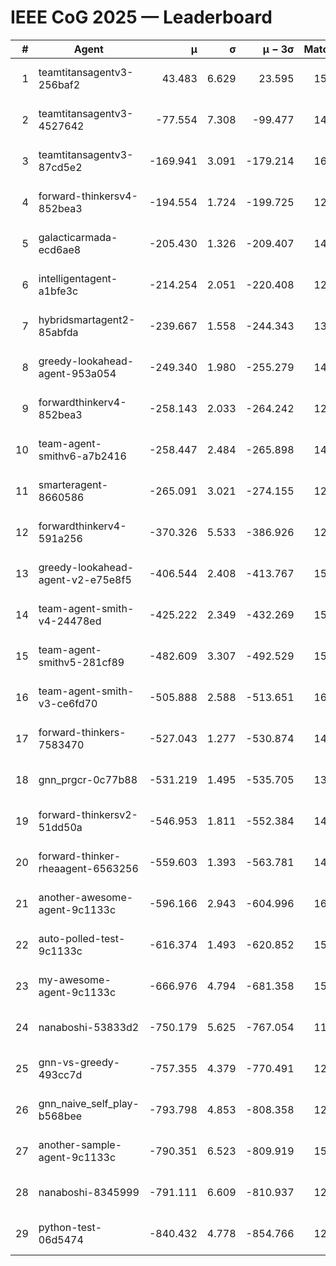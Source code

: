 # IEEE CoG 2025 — Leaderboard

| # | Agent | μ | σ | μ − 3σ | Matches | Updated |
|---:|---|---:|---:|---:|---:|---|
| 1 | teamtitansagentv3-256baf2 | 43.483 | 6.629 | 23.595 | 15596 | 2025-08-22 14:08 |
| 2 | teamtitansagentv3-4527642 | -77.554 | 7.308 | -99.477 | 14830 | 2025-08-22 14:08 |
| 3 | teamtitansagentv3-87cd5e2 | -169.941 | 3.091 | -179.214 | 16166 | 2025-08-22 14:08 |
| 4 | forward-thinkersv4-852bea3 | -194.554 | 1.724 | -199.725 | 12048 | 2025-08-22 14:08 |
| 5 | galacticarmada-ecd6ae8 | -205.430 | 1.326 | -209.407 | 14200 | 2025-08-22 14:08 |
| 6 | intelligentagent-a1bfe3c | -214.254 | 2.051 | -220.408 | 12799 | 2025-08-22 14:08 |
| 7 | hybridsmartagent2-85abfda | -239.667 | 1.558 | -244.343 | 13264 | 2025-08-22 14:08 |
| 8 | greedy-lookahead-agent-953a054 | -249.340 | 1.980 | -255.279 | 14490 | 2025-08-22 14:08 |
| 9 | forwardthinkerv4-852bea3 | -258.143 | 2.033 | -264.242 | 12413 | 2025-08-22 14:08 |
| 10 | team-agent-smithv6-a7b2416 | -258.447 | 2.484 | -265.898 | 14860 | 2025-08-22 14:08 |
| 11 | smarteragent-8660586 | -265.091 | 3.021 | -274.155 | 12731 | 2025-08-22 14:08 |
| 12 | forwardthinkerv4-591a256 | -370.326 | 5.533 | -386.926 | 12491 | 2025-08-22 14:08 |
| 13 | greedy-lookahead-agent-v2-e75e8f5 | -406.544 | 2.408 | -413.767 | 15010 | 2025-08-22 14:08 |
| 14 | team-agent-smith-v4-24478ed | -425.222 | 2.349 | -432.269 | 15722 | 2025-08-22 14:08 |
| 15 | team-agent-smithv5-281cf89 | -482.609 | 3.307 | -492.529 | 15040 | 2025-08-22 14:08 |
| 16 | team-agent-smith-v3-ce6fd70 | -505.888 | 2.588 | -513.651 | 16442 | 2025-08-22 14:08 |
| 17 | forward-thinkers-7583470 | -527.043 | 1.277 | -530.874 | 14020 | 2025-08-22 14:08 |
| 18 | gnn_prgcr-0c77b88 | -531.219 | 1.495 | -535.705 | 13500 | 2025-08-22 14:08 |
| 19 | forward-thinkersv2-51dd50a | -546.953 | 1.811 | -552.384 | 14880 | 2025-08-22 14:08 |
| 20 | forward-thinker-rheaagent-6563256 | -559.603 | 1.393 | -563.781 | 14460 | 2025-08-22 14:08 |
| 21 | another-awesome-agent-9c1133c | -596.166 | 2.943 | -604.996 | 16080 | 2025-08-22 14:08 |
| 22 | auto-polled-test-9c1133c | -616.374 | 1.493 | -620.852 | 15100 | 2025-08-22 14:08 |
| 23 | my-awesome-agent-9c1133c | -666.976 | 4.794 | -681.358 | 15260 | 2025-08-22 14:08 |
| 24 | nanaboshi-53833d2 | -750.179 | 5.625 | -767.054 | 11640 | 2025-08-22 14:08 |
| 25 | gnn-vs-greedy-493cc7d | -757.355 | 4.379 | -770.491 | 12360 | 2025-08-22 14:08 |
| 26 | gnn_naive_self_play-b568bee | -793.798 | 4.853 | -808.358 | 12200 | 2025-08-22 14:08 |
| 27 | another-sample-agent-9c1133c | -790.351 | 6.523 | -809.919 | 15100 | 2025-08-22 14:08 |
| 28 | nanaboshi-8345999 | -791.111 | 6.609 | -810.937 | 12690 | 2025-08-22 14:08 |
| 29 | python-test-06d5474 | -840.432 | 4.778 | -854.766 | 12490 | 2025-08-22 14:08 |
